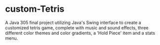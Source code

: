 # custom-Tetris
A Java 305 final project utilizing Java's Swing interface to create a customized tetris game, complete with music and sound effects, three different color themes and color gradients, 
a 'Hold Piece' item and a stats menu. 




